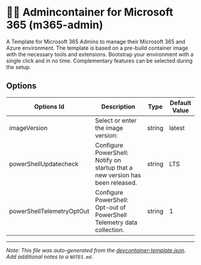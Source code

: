 
# 🧑‍💼 Admincontainer for Microsoft 365 (m365-admin)

A Template for Microsoft 365 Admins to manage their Microsoft 365 and Azure environment. The template is based on a pre-build container image with the necessary tools and extensions. Bootstrap your environment with a single click and in no time. Complementary features can be selected during the setup.

## Options

| Options Id | Description | Type | Default Value |
|-----|-----|-----|-----|
| imageVersion | Select or enter the image version: | string | latest |
| powerShellUpdatecheck | Configure PowerShell: Notify on startup that a new version has been released. | string | LTS |
| powerShellTelemetryOptOut | Configure PowerShell: Opt-out of PowerShell Telemetry data collection. | string | 1 |



---

_Note: This file was auto-generated from the [devcontainer-template.json](https://github.com/jpawlowski/devcontainer-templates/blob/main/src/m365-admin/devcontainer-template.json).  Add additional notes to a `NOTES.md`._
